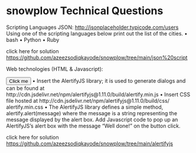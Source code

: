 # snowplow Technical Questions

Scripting Languages
JSON: http://jsonplaceholder.typicode.com/users
Using one of the scripting languages below print out the list of the cities.
• bash
• Python
• Ruby

click here for solution https://github.com/azeezsodiqkayode/snowplow/tree/main/json%20script



Web technologies (HTML & Javascript):

<html>
<head>
    <title>Snowplow</title>
</head>
<body>
    <button>Click me</button>
</body>
</html>
• Insert the AlertifyJS library; it is used to generate dialogs and can be found at http://cdn.jsdelivr.net/npm/alertifyjs@1.11.0/build/alertify.min.js
• Insert CSS file hosted at http://cdn.jsdelivr.net/npm/alertifyjs@1.11.0/build/css/ alertify.min.css
• The AlertifyJS library defines a simple method, alertify.alert(message) where the message is a string representing the message displayed by the alert box. Add Javascript code to pop up an AlertifyJS’s alert box with the message “Well done!” on the button click.

click here for solution https://github.com/azeezsodiqkayode/snowplow/tree/main/alertifyjs
